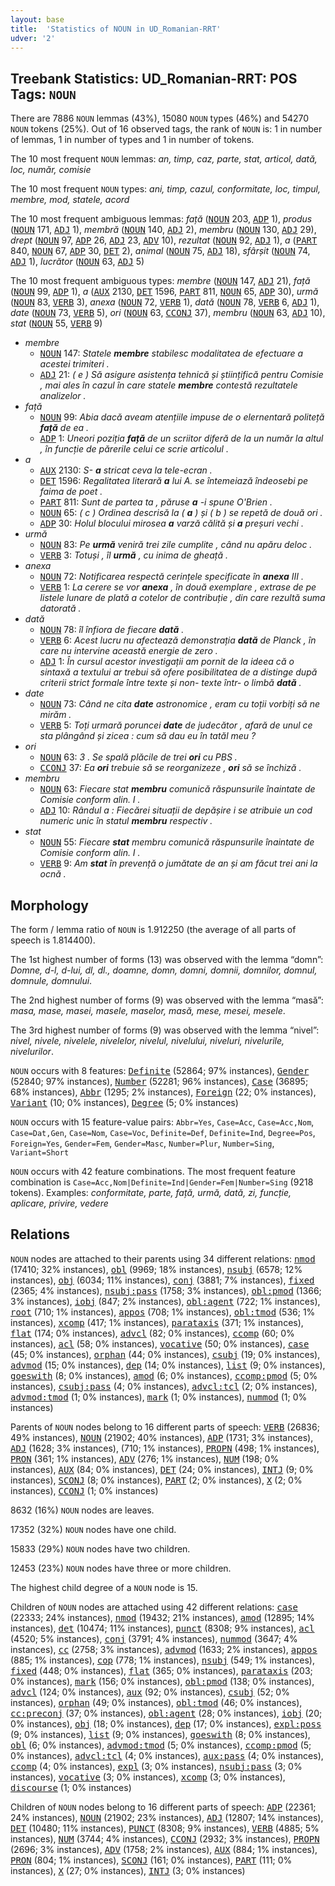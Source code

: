 ```yaml
---
layout: base
title:  'Statistics of NOUN in UD_Romanian-RRT'
udver: '2'
---
```


## Treebank Statistics: UD_Romanian-RRT: POS Tags: `NOUN`

There are 7886 `NOUN` lemmas (43%), 15080 `NOUN` types (46%) and 54270 `NOUN` tokens (25%).
Out of 16 observed tags, the rank of `NOUN` is: 1 in number of lemmas, 1 in number of types and 1 in number of tokens.

The 10 most frequent `NOUN` lemmas: <em>an, timp, caz, parte, stat, articol, dată, loc, număr, comisie</em>

The 10 most frequent `NOUN` types:  <em>ani, timp, cazul, conformitate, loc, timpul, membre, mod, statele, acord</em>

The 10 most frequent ambiguous lemmas: <em>față</em> (<tt><a href="ro_rrt-pos-NOUN.html">NOUN</a></tt> 203, <tt><a href="ro_rrt-pos-ADP.html">ADP</a></tt> 1), <em>produs</em> (<tt><a href="ro_rrt-pos-NOUN.html">NOUN</a></tt> 171, <tt><a href="ro_rrt-pos-ADJ.html">ADJ</a></tt> 1), <em>membră</em> (<tt><a href="ro_rrt-pos-NOUN.html">NOUN</a></tt> 140, <tt><a href="ro_rrt-pos-ADJ.html">ADJ</a></tt> 2), <em>membru</em> (<tt><a href="ro_rrt-pos-NOUN.html">NOUN</a></tt> 130, <tt><a href="ro_rrt-pos-ADJ.html">ADJ</a></tt> 29), <em>drept</em> (<tt><a href="ro_rrt-pos-NOUN.html">NOUN</a></tt> 97, <tt><a href="ro_rrt-pos-ADP.html">ADP</a></tt> 26, <tt><a href="ro_rrt-pos-ADJ.html">ADJ</a></tt> 23, <tt><a href="ro_rrt-pos-ADV.html">ADV</a></tt> 10), <em>rezultat</em> (<tt><a href="ro_rrt-pos-NOUN.html">NOUN</a></tt> 92, <tt><a href="ro_rrt-pos-ADJ.html">ADJ</a></tt> 1), <em>a</em> (<tt><a href="ro_rrt-pos-PART.html">PART</a></tt> 840, <tt><a href="ro_rrt-pos-NOUN.html">NOUN</a></tt> 67, <tt><a href="ro_rrt-pos-ADP.html">ADP</a></tt> 30, <tt><a href="ro_rrt-pos-DET.html">DET</a></tt> 2), <em>animal</em> (<tt><a href="ro_rrt-pos-NOUN.html">NOUN</a></tt> 75, <tt><a href="ro_rrt-pos-ADJ.html">ADJ</a></tt> 18), <em>sfârșit</em> (<tt><a href="ro_rrt-pos-NOUN.html">NOUN</a></tt> 74, <tt><a href="ro_rrt-pos-ADJ.html">ADJ</a></tt> 1), <em>lucrător</em> (<tt><a href="ro_rrt-pos-NOUN.html">NOUN</a></tt> 63, <tt><a href="ro_rrt-pos-ADJ.html">ADJ</a></tt> 5)

The 10 most frequent ambiguous types:  <em>membre</em> (<tt><a href="ro_rrt-pos-NOUN.html">NOUN</a></tt> 147, <tt><a href="ro_rrt-pos-ADJ.html">ADJ</a></tt> 21), <em>față</em> (<tt><a href="ro_rrt-pos-NOUN.html">NOUN</a></tt> 99, <tt><a href="ro_rrt-pos-ADP.html">ADP</a></tt> 1), <em>a</em> (<tt><a href="ro_rrt-pos-AUX.html">AUX</a></tt> 2130, <tt><a href="ro_rrt-pos-DET.html">DET</a></tt> 1596, <tt><a href="ro_rrt-pos-PART.html">PART</a></tt> 811, <tt><a href="ro_rrt-pos-NOUN.html">NOUN</a></tt> 65, <tt><a href="ro_rrt-pos-ADP.html">ADP</a></tt> 30), <em>urmă</em> (<tt><a href="ro_rrt-pos-NOUN.html">NOUN</a></tt> 83, <tt><a href="ro_rrt-pos-VERB.html">VERB</a></tt> 3), <em>anexa</em> (<tt><a href="ro_rrt-pos-NOUN.html">NOUN</a></tt> 72, <tt><a href="ro_rrt-pos-VERB.html">VERB</a></tt> 1), <em>dată</em> (<tt><a href="ro_rrt-pos-NOUN.html">NOUN</a></tt> 78, <tt><a href="ro_rrt-pos-VERB.html">VERB</a></tt> 6, <tt><a href="ro_rrt-pos-ADJ.html">ADJ</a></tt> 1), <em>date</em> (<tt><a href="ro_rrt-pos-NOUN.html">NOUN</a></tt> 73, <tt><a href="ro_rrt-pos-VERB.html">VERB</a></tt> 5), <em>ori</em> (<tt><a href="ro_rrt-pos-NOUN.html">NOUN</a></tt> 63, <tt><a href="ro_rrt-pos-CCONJ.html">CCONJ</a></tt> 37), <em>membru</em> (<tt><a href="ro_rrt-pos-NOUN.html">NOUN</a></tt> 63, <tt><a href="ro_rrt-pos-ADJ.html">ADJ</a></tt> 10), <em>stat</em> (<tt><a href="ro_rrt-pos-NOUN.html">NOUN</a></tt> 55, <tt><a href="ro_rrt-pos-VERB.html">VERB</a></tt> 9)


* <em>membre</em>
  * <tt><a href="ro_rrt-pos-NOUN.html">NOUN</a></tt> 147: <em>Statele <b>membre</b> stabilesc modalitatea de efectuare a acestei trimiteri .</em>
  * <tt><a href="ro_rrt-pos-ADJ.html">ADJ</a></tt> 21: <em>( e ) Să asigure asistența tehnică și științifică pentru Comisie , mai ales în cazul în care statele <b>membre</b> contestă rezultatele analizelor .</em>
* <em>față</em>
  * <tt><a href="ro_rrt-pos-NOUN.html">NOUN</a></tt> 99: <em>Abia dacă aveam atențiile impuse de o elernentară politeță <b>față</b> de ea .</em>
  * <tt><a href="ro_rrt-pos-ADP.html">ADP</a></tt> 1: <em>Uneori poziția <b>față</b> de un scriitor diferă de la un număr la altul , în funcție de părerile celui ce scrie articolul .</em>
* <em>a</em>
  * <tt><a href="ro_rrt-pos-AUX.html">AUX</a></tt> 2130: <em>S- <b>a</b> stricat ceva la tele-ecran .</em>
  * <tt><a href="ro_rrt-pos-DET.html">DET</a></tt> 1596: <em>Regalitatea literară <b>a</b> lui A. se întemeiază îndeosebi pe faima de poet .</em>
  * <tt><a href="ro_rrt-pos-PART.html">PART</a></tt> 811: <em>Sunt de partea ta , păruse <b>a</b> -i spune O'Brien .</em>
  * <tt><a href="ro_rrt-pos-NOUN.html">NOUN</a></tt> 65: <em>( c ) Ordinea descrisă la ( <b>a</b> ) și ( b ) se repetă de două ori .</em>
  * <tt><a href="ro_rrt-pos-ADP.html">ADP</a></tt> 30: <em>Holul blocului mirosea <b>a</b> varză călită și <b>a</b> preșuri vechi .</em>
* <em>urmă</em>
  * <tt><a href="ro_rrt-pos-NOUN.html">NOUN</a></tt> 83: <em>Pe <b>urmă</b> veniră trei zile cumplite , când nu apăru deloc .</em>
  * <tt><a href="ro_rrt-pos-VERB.html">VERB</a></tt> 3: <em>Totuși , îl <b>urmă</b> , cu inima de gheață .</em>
* <em>anexa</em>
  * <tt><a href="ro_rrt-pos-NOUN.html">NOUN</a></tt> 72: <em>Notificarea respectă cerințele specificate în <b>anexa</b> III .</em>
  * <tt><a href="ro_rrt-pos-VERB.html">VERB</a></tt> 1: <em>La cerere se vor <b>anexa</b> , în două exemplare , extrase de pe listele lunare de plată a cotelor de contribuție , din care rezultă suma datorată .</em>
* <em>dată</em>
  * <tt><a href="ro_rrt-pos-NOUN.html">NOUN</a></tt> 78: <em>îl înfiora de fiecare <b>dată</b> .</em>
  * <tt><a href="ro_rrt-pos-VERB.html">VERB</a></tt> 6: <em>Acest lucru nu afectează demonstrația <b>dată</b> de Planck , în care nu intervine această energie de zero .</em>
  * <tt><a href="ro_rrt-pos-ADJ.html">ADJ</a></tt> 1: <em>În cursul acestor investigații am pornit de la ideea că o sintaxă a textului ar trebui să ofere posibilitatea de a distinge după criterii strict formale între texte și non- texte într- o limbă <b>dată</b> .</em>
* <em>date</em>
  * <tt><a href="ro_rrt-pos-NOUN.html">NOUN</a></tt> 73: <em>Când ne cita <b>date</b> astronomice , eram cu toții vorbiți să ne mirăm .</em>
  * <tt><a href="ro_rrt-pos-VERB.html">VERB</a></tt> 5: <em>Toți urmară poruncei <b>date</b> de judecător , afară de unul ce sta plângând și zicea : cum să dau eu în tatăl meu ?</em>
* <em>ori</em>
  * <tt><a href="ro_rrt-pos-NOUN.html">NOUN</a></tt> 63: <em>3 . Se spală plăcile de trei <b>ori</b> cu PBS .</em>
  * <tt><a href="ro_rrt-pos-CCONJ.html">CCONJ</a></tt> 37: <em>Ea <b>ori</b> trebuie să se reorganizeze , <b>ori</b> să se închiză .</em>
* <em>membru</em>
  * <tt><a href="ro_rrt-pos-NOUN.html">NOUN</a></tt> 63: <em>Fiecare stat <b>membru</b> comunică răspunsurile înaintate de Comisie conform alin. I .</em>
  * <tt><a href="ro_rrt-pos-ADJ.html">ADJ</a></tt> 10: <em>Rândul a : Fiecărei situații de depășire i se atribuie un cod numeric unic în statul <b>membru</b> respectiv .</em>
* <em>stat</em>
  * <tt><a href="ro_rrt-pos-NOUN.html">NOUN</a></tt> 55: <em>Fiecare <b>stat</b> membru comunică răspunsurile înaintate de Comisie conform alin. I .</em>
  * <tt><a href="ro_rrt-pos-VERB.html">VERB</a></tt> 9: <em>Am <b>stat</b> în prevență o jumătate de an și am făcut trei ani la ocnă .</em>

## Morphology

The form / lemma ratio of `NOUN` is 1.912250 (the average of all parts of speech is 1.814400).

The 1st highest number of forms (13) was observed with the lemma “domn”: <em>Domne, d-l, d-lui, dl, dl., doamne, domn, domni, domnii, domnilor, domnul, domnule, domnului</em>.

The 2nd highest number of forms (9) was observed with the lemma “masă”: <em>masa, mase, masei, masele, maselor, masă, mese, mesei, mesele</em>.

The 3rd highest number of forms (9) was observed with the lemma “nivel”: <em>nivel, nivele, nivelele, nivelelor, nivelul, nivelului, niveluri, nivelurile, nivelurilor</em>.

`NOUN` occurs with 8 features: <tt><a href="ro_rrt-feat-Definite.html">Definite</a></tt> (52864; 97% instances), <tt><a href="ro_rrt-feat-Gender.html">Gender</a></tt> (52840; 97% instances), <tt><a href="ro_rrt-feat-Number.html">Number</a></tt> (52281; 96% instances), <tt><a href="ro_rrt-feat-Case.html">Case</a></tt> (36895; 68% instances), <tt><a href="ro_rrt-feat-Abbr.html">Abbr</a></tt> (1295; 2% instances), <tt><a href="ro_rrt-feat-Foreign.html">Foreign</a></tt> (22; 0% instances), <tt><a href="ro_rrt-feat-Variant.html">Variant</a></tt> (10; 0% instances), <tt><a href="ro_rrt-feat-Degree.html">Degree</a></tt> (5; 0% instances)

`NOUN` occurs with 15 feature-value pairs: `Abbr=Yes`, `Case=Acc`, `Case=Acc,Nom`, `Case=Dat,Gen`, `Case=Nom`, `Case=Voc`, `Definite=Def`, `Definite=Ind`, `Degree=Pos`, `Foreign=Yes`, `Gender=Fem`, `Gender=Masc`, `Number=Plur`, `Number=Sing`, `Variant=Short`

`NOUN` occurs with 42 feature combinations.
The most frequent feature combination is `Case=Acc,Nom|Definite=Ind|Gender=Fem|Number=Sing` (9218 tokens).
Examples: <em>conformitate, parte, față, urmă, dată, zi, funcție, aplicare, privire, vedere</em>


## Relations

`NOUN` nodes are attached to their parents using 34 different relations: <tt><a href="ro_rrt-dep-nmod.html">nmod</a></tt> (17410; 32% instances), <tt><a href="ro_rrt-dep-obl.html">obl</a></tt> (9969; 18% instances), <tt><a href="ro_rrt-dep-nsubj.html">nsubj</a></tt> (6578; 12% instances), <tt><a href="ro_rrt-dep-obj.html">obj</a></tt> (6034; 11% instances), <tt><a href="ro_rrt-dep-conj.html">conj</a></tt> (3881; 7% instances), <tt><a href="ro_rrt-dep-fixed.html">fixed</a></tt> (2365; 4% instances), <tt><a href="ro_rrt-dep-nsubj-pass.html">nsubj:pass</a></tt> (1758; 3% instances), <tt><a href="ro_rrt-dep-obl-pmod.html">obl:pmod</a></tt> (1366; 3% instances), <tt><a href="ro_rrt-dep-iobj.html">iobj</a></tt> (847; 2% instances), <tt><a href="ro_rrt-dep-obl-agent.html">obl:agent</a></tt> (722; 1% instances), <tt><a href="ro_rrt-dep-root.html">root</a></tt> (710; 1% instances), <tt><a href="ro_rrt-dep-appos.html">appos</a></tt> (708; 1% instances), <tt><a href="ro_rrt-dep-obl-tmod.html">obl:tmod</a></tt> (536; 1% instances), <tt><a href="ro_rrt-dep-xcomp.html">xcomp</a></tt> (417; 1% instances), <tt><a href="ro_rrt-dep-parataxis.html">parataxis</a></tt> (371; 1% instances), <tt><a href="ro_rrt-dep-flat.html">flat</a></tt> (174; 0% instances), <tt><a href="ro_rrt-dep-advcl.html">advcl</a></tt> (82; 0% instances), <tt><a href="ro_rrt-dep-ccomp.html">ccomp</a></tt> (60; 0% instances), <tt><a href="ro_rrt-dep-acl.html">acl</a></tt> (58; 0% instances), <tt><a href="ro_rrt-dep-vocative.html">vocative</a></tt> (50; 0% instances), <tt><a href="ro_rrt-dep-case.html">case</a></tt> (45; 0% instances), <tt><a href="ro_rrt-dep-orphan.html">orphan</a></tt> (44; 0% instances), <tt><a href="ro_rrt-dep-csubj.html">csubj</a></tt> (19; 0% instances), <tt><a href="ro_rrt-dep-advmod.html">advmod</a></tt> (15; 0% instances), <tt><a href="ro_rrt-dep-dep.html">dep</a></tt> (14; 0% instances), <tt><a href="ro_rrt-dep-list.html">list</a></tt> (9; 0% instances), <tt><a href="ro_rrt-dep-goeswith.html">goeswith</a></tt> (8; 0% instances), <tt><a href="ro_rrt-dep-amod.html">amod</a></tt> (6; 0% instances), <tt><a href="ro_rrt-dep-ccomp-pmod.html">ccomp:pmod</a></tt> (5; 0% instances), <tt><a href="ro_rrt-dep-csubj-pass.html">csubj:pass</a></tt> (4; 0% instances), <tt><a href="ro_rrt-dep-advcl-tcl.html">advcl:tcl</a></tt> (2; 0% instances), <tt><a href="ro_rrt-dep-advmod-tmod.html">advmod:tmod</a></tt> (1; 0% instances), <tt><a href="ro_rrt-dep-mark.html">mark</a></tt> (1; 0% instances), <tt><a href="ro_rrt-dep-nummod.html">nummod</a></tt> (1; 0% instances)

Parents of `NOUN` nodes belong to 16 different parts of speech: <tt><a href="ro_rrt-pos-VERB.html">VERB</a></tt> (26836; 49% instances), <tt><a href="ro_rrt-pos-NOUN.html">NOUN</a></tt> (21902; 40% instances), <tt><a href="ro_rrt-pos-ADP.html">ADP</a></tt> (1731; 3% instances), <tt><a href="ro_rrt-pos-ADJ.html">ADJ</a></tt> (1628; 3% instances),  (710; 1% instances), <tt><a href="ro_rrt-pos-PROPN.html">PROPN</a></tt> (498; 1% instances), <tt><a href="ro_rrt-pos-PRON.html">PRON</a></tt> (361; 1% instances), <tt><a href="ro_rrt-pos-ADV.html">ADV</a></tt> (276; 1% instances), <tt><a href="ro_rrt-pos-NUM.html">NUM</a></tt> (198; 0% instances), <tt><a href="ro_rrt-pos-AUX.html">AUX</a></tt> (84; 0% instances), <tt><a href="ro_rrt-pos-DET.html">DET</a></tt> (24; 0% instances), <tt><a href="ro_rrt-pos-INTJ.html">INTJ</a></tt> (9; 0% instances), <tt><a href="ro_rrt-pos-SCONJ.html">SCONJ</a></tt> (8; 0% instances), <tt><a href="ro_rrt-pos-PART.html">PART</a></tt> (2; 0% instances), <tt><a href="ro_rrt-pos-X.html">X</a></tt> (2; 0% instances), <tt><a href="ro_rrt-pos-CCONJ.html">CCONJ</a></tt> (1; 0% instances)

8632 (16%) `NOUN` nodes are leaves.

17352 (32%) `NOUN` nodes have one child.

15833 (29%) `NOUN` nodes have two children.

12453 (23%) `NOUN` nodes have three or more children.

The highest child degree of a `NOUN` node is 15.

Children of `NOUN` nodes are attached using 42 different relations: <tt><a href="ro_rrt-dep-case.html">case</a></tt> (22333; 24% instances), <tt><a href="ro_rrt-dep-nmod.html">nmod</a></tt> (19432; 21% instances), <tt><a href="ro_rrt-dep-amod.html">amod</a></tt> (12895; 14% instances), <tt><a href="ro_rrt-dep-det.html">det</a></tt> (10474; 11% instances), <tt><a href="ro_rrt-dep-punct.html">punct</a></tt> (8308; 9% instances), <tt><a href="ro_rrt-dep-acl.html">acl</a></tt> (4520; 5% instances), <tt><a href="ro_rrt-dep-conj.html">conj</a></tt> (3791; 4% instances), <tt><a href="ro_rrt-dep-nummod.html">nummod</a></tt> (3647; 4% instances), <tt><a href="ro_rrt-dep-cc.html">cc</a></tt> (2758; 3% instances), <tt><a href="ro_rrt-dep-advmod.html">advmod</a></tt> (1633; 2% instances), <tt><a href="ro_rrt-dep-appos.html">appos</a></tt> (885; 1% instances), <tt><a href="ro_rrt-dep-cop.html">cop</a></tt> (778; 1% instances), <tt><a href="ro_rrt-dep-nsubj.html">nsubj</a></tt> (549; 1% instances), <tt><a href="ro_rrt-dep-fixed.html">fixed</a></tt> (448; 0% instances), <tt><a href="ro_rrt-dep-flat.html">flat</a></tt> (365; 0% instances), <tt><a href="ro_rrt-dep-parataxis.html">parataxis</a></tt> (203; 0% instances), <tt><a href="ro_rrt-dep-mark.html">mark</a></tt> (156; 0% instances), <tt><a href="ro_rrt-dep-obl-pmod.html">obl:pmod</a></tt> (138; 0% instances), <tt><a href="ro_rrt-dep-advcl.html">advcl</a></tt> (124; 0% instances), <tt><a href="ro_rrt-dep-aux.html">aux</a></tt> (92; 0% instances), <tt><a href="ro_rrt-dep-csubj.html">csubj</a></tt> (52; 0% instances), <tt><a href="ro_rrt-dep-orphan.html">orphan</a></tt> (49; 0% instances), <tt><a href="ro_rrt-dep-obl-tmod.html">obl:tmod</a></tt> (46; 0% instances), <tt><a href="ro_rrt-dep-cc-preconj.html">cc:preconj</a></tt> (37; 0% instances), <tt><a href="ro_rrt-dep-obl-agent.html">obl:agent</a></tt> (28; 0% instances), <tt><a href="ro_rrt-dep-iobj.html">iobj</a></tt> (20; 0% instances), <tt><a href="ro_rrt-dep-obj.html">obj</a></tt> (18; 0% instances), <tt><a href="ro_rrt-dep-dep.html">dep</a></tt> (17; 0% instances), <tt><a href="ro_rrt-dep-expl-poss.html">expl:poss</a></tt> (9; 0% instances), <tt><a href="ro_rrt-dep-list.html">list</a></tt> (9; 0% instances), <tt><a href="ro_rrt-dep-goeswith.html">goeswith</a></tt> (8; 0% instances), <tt><a href="ro_rrt-dep-obl.html">obl</a></tt> (6; 0% instances), <tt><a href="ro_rrt-dep-advmod-tmod.html">advmod:tmod</a></tt> (5; 0% instances), <tt><a href="ro_rrt-dep-ccomp-pmod.html">ccomp:pmod</a></tt> (5; 0% instances), <tt><a href="ro_rrt-dep-advcl-tcl.html">advcl:tcl</a></tt> (4; 0% instances), <tt><a href="ro_rrt-dep-aux-pass.html">aux:pass</a></tt> (4; 0% instances), <tt><a href="ro_rrt-dep-ccomp.html">ccomp</a></tt> (4; 0% instances), <tt><a href="ro_rrt-dep-expl.html">expl</a></tt> (3; 0% instances), <tt><a href="ro_rrt-dep-nsubj-pass.html">nsubj:pass</a></tt> (3; 0% instances), <tt><a href="ro_rrt-dep-vocative.html">vocative</a></tt> (3; 0% instances), <tt><a href="ro_rrt-dep-xcomp.html">xcomp</a></tt> (3; 0% instances), <tt><a href="ro_rrt-dep-discourse.html">discourse</a></tt> (1; 0% instances)

Children of `NOUN` nodes belong to 16 different parts of speech: <tt><a href="ro_rrt-pos-ADP.html">ADP</a></tt> (22361; 24% instances), <tt><a href="ro_rrt-pos-NOUN.html">NOUN</a></tt> (21902; 23% instances), <tt><a href="ro_rrt-pos-ADJ.html">ADJ</a></tt> (12807; 14% instances), <tt><a href="ro_rrt-pos-DET.html">DET</a></tt> (10480; 11% instances), <tt><a href="ro_rrt-pos-PUNCT.html">PUNCT</a></tt> (8308; 9% instances), <tt><a href="ro_rrt-pos-VERB.html">VERB</a></tt> (4885; 5% instances), <tt><a href="ro_rrt-pos-NUM.html">NUM</a></tt> (3744; 4% instances), <tt><a href="ro_rrt-pos-CCONJ.html">CCONJ</a></tt> (2932; 3% instances), <tt><a href="ro_rrt-pos-PROPN.html">PROPN</a></tt> (2696; 3% instances), <tt><a href="ro_rrt-pos-ADV.html">ADV</a></tt> (1758; 2% instances), <tt><a href="ro_rrt-pos-AUX.html">AUX</a></tt> (884; 1% instances), <tt><a href="ro_rrt-pos-PRON.html">PRON</a></tt> (804; 1% instances), <tt><a href="ro_rrt-pos-SCONJ.html">SCONJ</a></tt> (161; 0% instances), <tt><a href="ro_rrt-pos-PART.html">PART</a></tt> (111; 0% instances), <tt><a href="ro_rrt-pos-X.html">X</a></tt> (27; 0% instances), <tt><a href="ro_rrt-pos-INTJ.html">INTJ</a></tt> (3; 0% instances)

